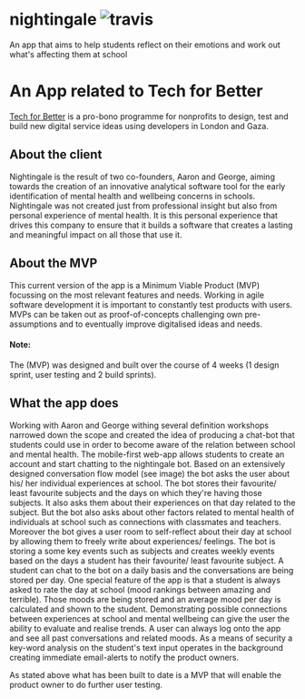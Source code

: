# nightingale      ![travis](https://travis-ci.com/techforbetter/nightingale.svg?branch=master)
An app that aims to help students reflect on their emotions and work out what's affecting them at school

# An App related to Tech for Better
[Tech for Better](https://www.foundersandcoders.com/techforbetter/) is a pro-bono programme for nonprofits to design, test and build new digital service ideas using developers in London and Gaza.

## About the client
Nightingale is the result of two co-founders, Aaron and George, aiming towards the creation of an innovative analytical software tool for the early identification of mental health and wellbeing concerns in schools. 
Nightingale was not created just from professional insight but also from personal experience of mental health. It is this personal experience that drives this company to ensure that it builds a software that creates a lasting and meaningful impact on all those that use it.

## About the MVP
This current version of the app is a Minimum Viable Product (MVP) focussing on the most relevant features and needs. Working in agile software development it is important to constantly test products with users. MVPs can be taken out as proof-of-concepts challenging own pre-assumptions and to eventually improve digitalised ideas and needs.

#### Note:
The (MVP) was designed and built over the course of 4 weeks (1 design sprint, user testing and 2 build sprints). 

## What the app does
Working with Aaron and George withing several definition workshops narrowed down the scope and created the idea of producing a chat-bot that students could use in order to become aware of the relation between school and mental health. 
The mobile-first web-app allows students to create an account and start chatting to the nightingale bot. Based on an extensively designed conversation flow model (see image) the bot asks the user about his/ her individual experiences at school. The bot stores their favourite/ least favourite subjects and the days on which they're having those subjects. It also asks them about their experiences on that day related to the subject. But the bot also asks about other factors related to mental health of individuals at school such as connections with classmates and teachers. Moreover the bot gives a user room to self-reflect about their day at school by allowing them to freely write about experiences/ feelings. The bot is storing a some key events such as subjects and creates weekly events based on the days a student has their favourite/ least favourite subject. A student can chat to the bot on a daily basis and the conversations are being stored per day. One special feature of the app is that a student is always asked to rate the day at school (mood rankings between amazing and terrible). Those moods are being stored and an average mood per day is calculated and shown to the student. Demonstrating possible connections between experiences at school and mental wellbeing can give the user the ability to evaluate and realise trends. A user can always log onto the app and see all past conversations and related moods. 
As a means of security a key-word analysis on the student's text input operates in the background creating immediate email-alerts to notify the product owners.

As stated above what has been built to date is a MVP that will enable the product owner to do further user testing. 

